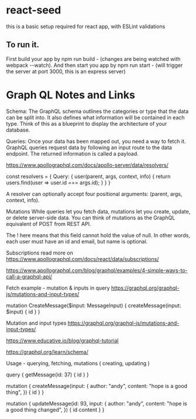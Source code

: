 # react-seed
this is a basic setup required for react app, with ESLint validations

To run it.
-------------
First build your app by npm run build - (changes are being watched with webpack --watch).
And then start you app by npm run start - (will trigger the server at port 3000, this is an express server)


# Graph QL Notes and Links

Schema:
The GraphQL schema outlines the categories or type that the data can be split into. It also defines what information will be contained in each type. Think of this as a blueprint to display the architecture of your database.

Queries:
Once your data has been mapped out, you need a way to fetch it. GraphQL queries request data by following an input route to the data endpoint. The returned information is called a payload.


https://www.apollographql.com/docs/apollo-server/data/resolvers/

const resolvers = {
  Query: {
    user(parent, args, context, info) {
      return users.find(user => user.id === args.id);
    }
  }
}

A resolver can optionally accept four positional arguments: (parent, args, context, info).

Mutations
While queries let you fetch data, mutations let you create, update, or delete server-side data. You can think of mutations as the GraphQL equivalent of POST from REST API.

The ! here means that this field cannot hold the value of null. In other words, each user must have an id and email, but name is optional.

Subscriptions read more on 
https://www.apollographql.com/docs/react/data/subscriptions/
 

https://www.apollographql.com/blog/graphql/examples/4-simple-ways-to-call-a-graphql-api/

Fetch example - mutation & inputs in query
https://graphql.org/graphql-js/mutations-and-input-types/

mutation CreateMessage($input: MessageInput) {
  createMessage(input: $input) {
    id
  }
}

Mutation and input types
https://graphql.org/graphql-js/mutations-and-input-types/

https://www.educative.io/blog/graphql-tutorial

https://graphql.org/learn/schema/

Usage - querying, fetching, mutations ( creating, updating )

query {
  getMessage(id: 37) {
    id
  }
}


mutation {
  createMessage(input: {
    author: "andy",
    content: "hope is a good thing",
  }) {
    id
  }
}

mutation {
  updateMessage(id: 93, input: {
    author: "andy",
    content: "hope is a good thing changed",
  }) {
    id
	content
  }
}

